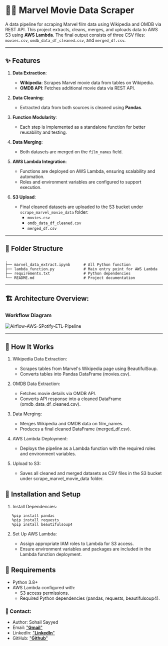 # 🦸‍♂️ Marvel Movie Data Scraper

A data pipeline for scraping Marvel film data using Wikipedia and OMDB via REST API. This project extracts, cleans, merges, and uploads data to AWS S3 using **AWS Lambda**. The final output consists of three CSV files: `movies.csv`, `omdb_data_df_cleaned.csv`, and `merged_df.csv`.

---

## ✨ Features
1. **Data Extraction**:
   - **Wikipedia**: Scrapes Marvel movie data from tables on Wikipedia.
   - **OMDB API**: Fetches additional movie data via REST API.

2. **Data Cleaning**:
   - Extracted data from both sources is cleaned using **Pandas**.

3. **Function Modularity**:
   - Each step is implemented as a standalone function for better reusability and testing.

4. **Data Merging**:
   - Both datasets are merged on the `film_names` field.

5. **AWS Lambda Integration**:
   - Functions are deployed on AWS Lambda, ensuring scalability and automation.
   - Roles and environment variables are configured to support execution.

6. **S3 Upload**:
   - Final cleaned datasets are uploaded to the S3 bucket under `scrape_marvel_movie_data` folder:
     - `movies.csv`
     - `omdb_data_df_cleaned.csv`
     - `merged_df.csv`

---

## 📂 Folder Structure
```plaintext
.
├── marvel_data_extract.ipynb      # All Python function
├── lambda_function.py             # Main entry point for AWS Lambda
├── requirements.txt               # Python dependencies
└── README.md                      # Project documentation
```
---

## 🏗️ Architecture Overview:

### Workflow Diagram

![Airflow-AWS-SPotify-ETL-Pipeline](https://drive.google.com/uc?export=view&id=1VMri7GKqztxXm2Ay99LzMbdSwL5Kr4AX)

---

## 🚀 How It Works

1. Wikipedia Data Extraction:

   - Scrapes tables from Marvel's Wikipedia page using BeautifulSoup.
   - Converts tables into Pandas DataFrame (movies.csv).

2. OMDB Data Extraction:

   - Fetches movie details via OMDB API.
   - Converts API response into a cleaned DataFrame (omdb_data_df_cleaned.csv).

3. Data Merging:

   - Merges Wikipedia and OMDB data on film_names.
   - Produces a final cleaned DataFrame (merged_df.csv).

4. AWS Lambda Deployment:

   - Deploys the pipeline as a Lambda function with the required roles and environment variables.


5. Upload to S3:

   - Saves all cleaned and merged datasets as CSV files in the S3 bucket under scrape_marvel_movie_data folder.

## 🧰 Installation and Setup

1. Install Dependencies:
```
   %pip install pandas
   %pip install requests
   %pip install beautifulsoup4
```

2. Set Up AWS Lambda:

   - Assign appropriate IAM roles to Lambda for S3 access.
   - Ensure environment variables and packages are included in the Lambda function deployment.
  
## 📖 Requirements

- Python 3.8+
- AWS Lambda configured with:
  - S3 access permissions.
  - Required Python dependencies (pandas, requests, beautifulsoup4).
 
### 📲 Contact:

- Author: Sohail Sayyed
- Email:  ["**Gmail**"](jabmsohail@gmail.com)
- LinkedIn: ["**LinkedIn**"](https://www.linkedin.com/in/sohailsayyed09/)
- GitHub: ["**Github**"](https://github.com/Sohail-09)
